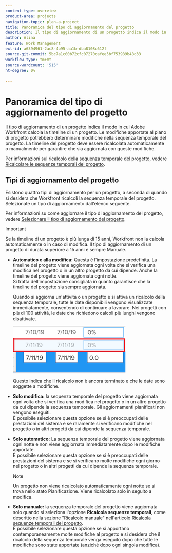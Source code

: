 ```yaml
---
content-type: overview
product-area: projects
navigation-topic: plan-a-project
title: Panoramica del tipo di aggiornamento del progetto
description: Il tipo di aggiornamento di un progetto indica il modo in cui Adobe Workfront calcola la timeline di un progetto. Le modifiche apportate al piano di progetto potrebbero determinare modifiche nella sequenza temporale del progetto. La timeline del progetto deve essere ricalcolata automaticamente o manualmente per garantire che sia aggiornata con queste modifiche.
author: Alina
feature: Work Management
exl-id: a6394961-2ac8-4b95-aa1b-dba8108c612f
source-git-commit: 5bc7a1c00b72cfc07270cafee5bf753989b48d33
workflow-type: tm+mt
source-wordcount: '515'
ht-degree: 0%

---
```


# Panoramica del tipo di aggiornamento del progetto

Il tipo di aggiornamento di un progetto indica il modo in cui Adobe Workfront calcola la timeline di un progetto. Le modifiche apportate al piano di progetto potrebbero determinare modifiche nella sequenza temporale del progetto. La timeline del progetto deve essere ricalcolata automaticamente o manualmente per garantire che sia aggiornata con queste modifiche.

Per informazioni sul ricalcolo della sequenza temporale del progetto, vedere [Ricalcolare le sequenze temporali del progetto](../../../manage-work/projects/manage-projects/recalculate-project-timeline.md).

## Tipi di aggiornamento del progetto

Esistono quattro tipi di aggiornamento per un progetto, a seconda di quando si desidera che Workfront ricalcoli la sequenza temporale del progetto. Selezionate un tipo di aggiornamento dall&#39;elenco seguente.

Per informazioni su come aggiornare il tipo di aggiornamento del progetto, vedere [Selezionare il tipo di aggiornamento del progetto](../../../manage-work/projects/manage-projects/select-project-update-type.md).

>[!IMPORTANT]
>
>Se la timeline di un progetto è più lunga di 15 anni, Workfront non la calcola automaticamente o in caso di modifica. Il tipo di aggiornamento di un progetto di durata superiore a 15 anni è sempre Manuale.

* **Automatico e alla modifica:** Questa è l&#39;impostazione predefinita. La timeline del progetto viene aggiornata ogni volta che si verifica una modifica nel progetto o in un altro progetto da cui dipende. Anche la timeline del progetto viene aggiornata ogni notte. \
  Si tratta dell’impostazione consigliata in quanto garantisce che la timeline del progetto sia sempre aggiornata.

  Quando si aggiorna un&#39;attività o un progetto e si attiva un ricalcolo della sequenza temporale, tutte le date disponibili vengono visualizzate immediatamente, consentendo di continuare a lavorare. Nei progetti con più di 100 attività, le date che richiedono calcoli più lunghi vengono disattivate.

  ![](assets/dates-dimmed-when-insline-editing-350x146.png)

  Questo indica che il ricalcolo non è ancora terminato e che le date sono soggette a modifiche.

* **Solo modifica:** la sequenza temporale del progetto viene aggiornata ogni volta che si verifica una modifica nel progetto o in un altro progetto da cui dipende la sequenza temporale. Gli aggiornamenti pianificati non vengono eseguiti.\
  È possibile selezionare questa opzione se si è preoccupati delle prestazioni del sistema e se raramente si verificano modifiche nel progetto o in altri progetti da cui dipende la sequenza temporale.

* **Solo automatico:** La sequenza temporale del progetto viene aggiornata ogni notte e non viene aggiornata immediatamente dopo le modifiche apportate.\
  È possibile selezionare questa opzione se si è preoccupati delle prestazioni del sistema e se si verificano molte modifiche ogni giorno nel progetto o in altri progetti da cui dipende la sequenza temporale.

  >[!NOTE]
  >
  >Un progetto non viene ricalcolato automaticamente ogni notte se si trova nello stato Pianificazione. Viene ricalcolato solo in seguito a modifica.

* **Solo manuale:** la sequenza temporale del progetto viene aggiornata solo quando si seleziona l&#39;opzione **Ricalcola sequenze temporali**, come descritto nella sezione &quot;Ricalcolo manuale&quot; nell&#39;articolo [Ricalcola sequenze temporali del progetto](../../../manage-work/projects/manage-projects/recalculate-project-timeline.md).\
  È possibile selezionare questa opzione se si apportano contemporaneamente molte modifiche al progetto e si desidera che il ricalcolo della sequenza temporale venga eseguito dopo che tutte le modifiche sono state apportate (anziché dopo ogni singola modifica).
